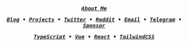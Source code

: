 <samp align="center">
<b><i>
    <p>
        <a href="https://aiktb.com" target="_blank">About Me</a>
    </p>
    <p>
        <a href="https://aiktb.com/blog" target="_blank">Blog</a> •
        <a href="https://aiktb.com/projects" target="_blank">Projects</a> •
        <a href="https://twitter.com/aiktb39" target="_blank">Twitter</a> •
        <a href="https://reddit.com/u/aiktb" target="_blank">Reddit</a> •
        <a href="mailto:hey@aiktb.com" target="_blank">Email</a> •
        <a href="https://t.me/aiktb" target="_blank">Telegram</a> •
        <a href="https://www.buymeacoffee.com/aiktb" target="_blank">Sponsor</a>
    </p>
    <p>
        <a href="https://www.typescriptlang.org/" target="_blank">TypeScript</a> •
        <a href="https://vuejs.org/" target="_blank">Vue</a> •
        <a href="https://react.dev/" target="_blank">React</a> •
        <a href="https://tailwindcss.com/" target="_blank">TailwindCSS</a>
    </p>
</b></i>
</samp>
